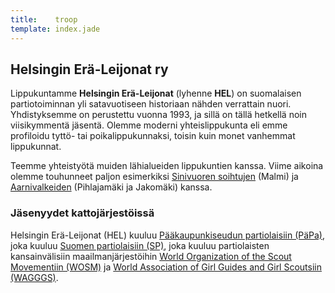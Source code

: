 ```yaml
---
title:    troop
template: index.jade
---
```


## Helsingin Erä-Leijonat ry

Lippukuntamme **Helsingin Erä-Leijonat** (lyhenne **HEL**) on suomalaisen partiotoiminnan yli satavuotiseen historiaan nähden verrattain nuori. Yhdistyksemme on perustettu vuonna 1993, ja sillä on tällä hetkellä noin viisikymmentä jäsentä. Olemme moderni yhteislippukunta eli emme profiloidu tyttö- tai poikalippukunnaksi, toisin kuin monet vanhemmat lippukunnat.

Teemme yhteistyötä muiden lähialueiden lippukuntien kanssa. Viime aikoina olemme touhunneet paljon esimerkiksi [Sinivuoren soihtujen](http://www.soihdut.net) (Malmi) ja [Aarnivalkeiden](http://www.aarnivalkeat.fi) (Pihlajamäki ja Jakomäki) kanssa.

### Jäsenyydet kattojärjestöissä

Helsingin Erä-Leijonat (HEL) kuuluu [Pääkaupunkiseudun partiolaisiin (PäPa)](http://www.paakaupunkiseudunpartiolaiset.fi), joka kuuluu [Suomen partiolaisiin (SP)](http://www.partio.fi/), joka kuuluu partiolaisten kansainvälisiin maailmanjärjestöihin [World Organization of the Scout Movementiin (WOSM)](http://www.scout.org/) ja [World Association of Girl Guides and Girl Scoutsiin (WAGGGS)](http://www.wagggs.org/).
